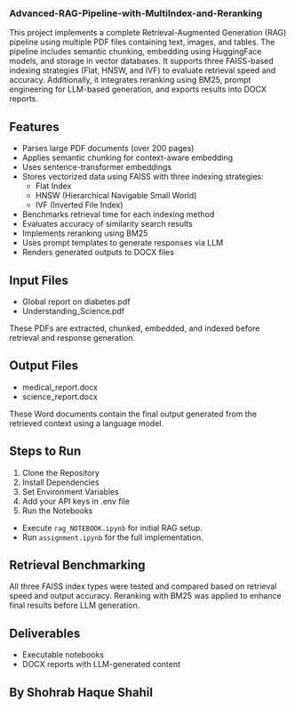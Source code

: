 ### Advanced-RAG-Pipeline-with-MultiIndex-and-Reranking

This project implements a complete Retrieval-Augmented Generation (RAG) pipeline using multiple PDF files containing text, images, and tables. The pipeline includes semantic chunking, embedding using HuggingFace models, and storage in vector databases. It supports three FAISS-based indexing strategies (Flat, HNSW, and IVF) to evaluate retrieval speed and accuracy. Additionally, it integrates reranking using BM25, prompt engineering for LLM-based generation, and exports results into DOCX reports.

## Features

- Parses large PDF documents (over 200 pages)
- Applies semantic chunking for context-aware embedding
- Uses sentence-transformer embeddings
- Stores vectorized data using FAISS with three indexing strategies:
  - Flat Index
  - HNSW (Hierarchical Navigable Small World)
  - IVF (Inverted File Index)
- Benchmarks retrieval time for each indexing method
- Evaluates accuracy of similarity search results
- Implements reranking using BM25
- Uses prompt templates to generate responses via LLM
- Renders generated outputs to DOCX files

## Input Files

- Global report on diabetes.pdf
- Understanding_Science.pdf

These PDFs are extracted, chunked, embedded, and indexed before retrieval and response generation.

## Output Files

- medical_report.docx
- science_report.docx

These Word documents contain the final output generated from the retrieved context using a language model.

## Steps to Run

1. Clone the Repository
2. Install Dependencies
3. Set Environment Variables
4. Add your API keys in .env file
5. Run the Notebooks
- Execute `rag_NOTEBOOK.ipynb` for initial RAG setup.
- Run `assignment.ipynb` for the full implementation.

## Retrieval Benchmarking

All three FAISS index types were tested and compared based on retrieval speed and output accuracy. Reranking with BM25 was applied to enhance final results before LLM generation.

## Deliverables

- Executable notebooks
- DOCX reports with LLM-generated content



## By Shohrab Haque Shahil
